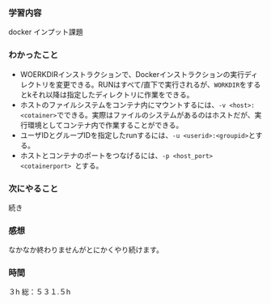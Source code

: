 ### 学習内容
docker インプット課題
### わかったこと
- WOERKDIRインストラクションで、Dockerインストラクションの実行ディレクトリを変更できる。RUNはすべて/直下で実行されるが、`WORKDIR`をするとkそれ以降は指定したディレクトリに作業をできる。
- ホストのファイルシステムをコンテナ内にマウントするには、`-v <host>: <cotainer>`でできる。実際はファイルのシステムがあるのはホストだが、実行環境としてコンテナ内で作業することができる。
- ユーザIDとグループIDを指定したrunするには、`-u <userid>:<groupid>`とする。
- ホストとコンテナのポートをつなげるには、`-p <host_port> <cotainerport> `とする。
### 次にやること
続き
### 感想
なかなか終わりませんがとにかくやり続けます。
### 時間
３h
総：５３１.５h
